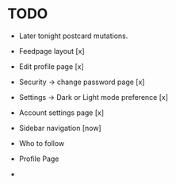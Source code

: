 # TODO

- Later tonight postcard mutations.

- Feedpage layout [x]
- Edit profile page [x]
- Security -> change password page [x]
- Settings -> Dark or Light mode preference [x]
- Account settings page [x]
- Sidebar navigation [now]
- Who to follow
- Profile Page
-
